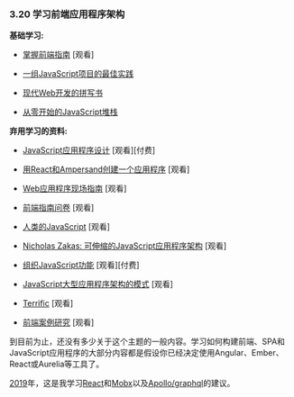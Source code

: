 ### 3.20 学习前端应用程序架构

**基础学习:**

* [掌握前端指南](https://github.com/grab/front-end-guide) \[观看\]

* [一组JavaScript项目的最佳实践](https://github.com/elsewhencode/project-guidelines)

* [现代Web开发的拼写书](https://github.com/dexteryy/spellbook-of-modern-webdev)

* [从零开始的JavaScript堆栈](https://github.com/verekia/js-stack-from-scratch)

**弃用学习的资料:**

* [JavaScript应用程序设计](https://www.amazon.com/JavaScript-Application-Design-Build-Approach/dp/1617291951?&_encoding=UTF8&tag=frontend-handbook-20&linkCode=ur2&linkId=4dd15b53493d3b5148af2b3e5488e98d&camp=1789&creative=9325) \[观看\]\[付费\]

* [用React和Ampersand创建一个应用程序](http://learn.humanjavascript.com/react-ampersand) \[观看\]

* [Web应用程序现场指南](http://www.html5rocks.com/webappfieldguide/toc/index/) \[观看\]

* [前端指南问卷](https://github.com/bradfrost/frontend-guidelines-questionnaire) \[观看\]

* [人类的JavaScript](http://read.humanjavascript.com/) \[观看\]

* [Nicholas Zakas: 可伸缩的JavaScript应用程序架构](https://www.youtube.com/watch?v=vXjVFPosQHw) \[观看\]

* [组织JavaScript功能](https://frontendmasters.com/courses/organizing-javascript/) \[观看\]\[付费\]

* [JavaScript大型应用程序架构的模式](http://addyosmani.com/largescalejavascript/) \[观看\]

* [Terrific](http://terrifically.org/) \[观看\]

* [前端案例研究](https://github.com/andrew--r/frontend-case-studies) \[观看\]

到目前为止，还没有多少关于这个主题的一般内容。学习如何构建前端、SPA和JavaScript应用程序的大部分内容都是假设你已经决定使用Angular、Ember、React或Aurelia等工具了。

[2019](https://2018.stateofjs.com/front-end-frameworks/overview/)年，这是我学习[React](https://facebook.github.io/react/)和[Mobx](https://github.com/mobxjs/mobx)以及[Apollo/graphql](https://www.apollographql.com/)的建议。

